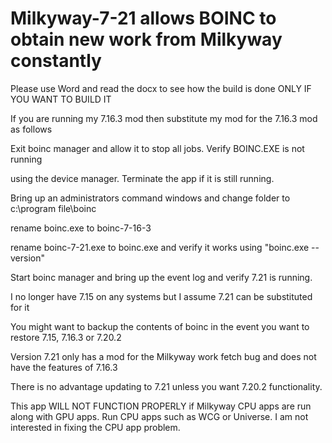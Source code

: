 # Milkyway-7-21 allows BOINC to obtain new work from Milkyway constantly

Please use Word and read the docx to see how the build is done ONLY IF YOU WANT TO BUILD IT

If you are running my 7.16.3 mod then substitute my mod for the 7.16.3 mod as follows

Exit boinc manager and allow it to stop all jobs.  Verify BOINC.EXE is not running

using the device manager.  Terminate the app if it is still running.

Bring up an administrators command windows and change folder to c:\program file\boinc

rename boinc.exe to boinc-7-16-3

rename boinc-7-21.exe to boinc.exe and verify it works using "boinc.exe --version"

Start boinc manager and bring up the event log and verify 7.21 is running.

I no longer have 7.15 on any systems but I assume 7.21 can be substituted for it

You might want to backup the contents of boinc in the event you want to restore 7.15, 7.16.3 or 7.20.2

Version 7.21 only has a mod for the Milkyway work fetch bug and does not have the features of 7.16.3

There is no advantage updating to 7.21 unless you want 7.20.2 functionality.

This app WILL NOT FUNCTION PROPERLY if Milkyway CPU apps are run along with GPU apps.
Run CPU apps such as WCG or Universe.  I am not interested in fixing the CPU app problem.
